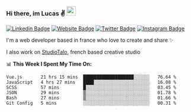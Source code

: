 ### Hi there, im Lucas ✌️ <img src="https://media.giphy.com/media/hvRJCLFzcasrR4ia7z/giphy.gif" width="25px">
[![Linkedin Badge](https://img.shields.io/badge/-LinkedIn-0e76a8?style=flat-square&logo=Linkedin&logoColor=white)](https://www.linkedin.com/in/lucasbellier/)
[![Website Badge](https://img.shields.io/badge/Website-3b5998?style=flat-square&logo=google-chrome&logoColor=white)](https://lucasblr.fr)
[![Twitter Badge](https://img.shields.io/badge/-Twitter-00acee?style=flat-square&logo=Twitter&logoColor=white)](https://twitter.com/ImJustLucas_)
[![Instagram Badge](https://img.shields.io/badge/-Instagram-e4405f?style=flat-square&logo=Instagram&logoColor=white)](https://instagram.com/luuucas.blr/)

I'm a web developer based in france who love to create and share ✨

I also work on [StudioTalo](https://talodev.fr), french based creative studio

📊 **This Week I Spent My Time On:**
<!--START_SECTION:waka-->

```text
Vue.js       21 hrs 15 mins  ███████████████████░░░░░░   76.64 %
JavaScript   4 hrs 27 mins   ████░░░░░░░░░░░░░░░░░░░░░   16.08 %
SCSS         57 mins         █░░░░░░░░░░░░░░░░░░░░░░░░   03.45 %
JSON         29 mins         ▒░░░░░░░░░░░░░░░░░░░░░░░░   01.78 %
Bash         27 mins         ▒░░░░░░░░░░░░░░░░░░░░░░░░   01.66 %
Git Config   5 mins          ░░░░░░░░░░░░░░░░░░░░░░░░░   00.31 %
```

<!--END_SECTION:waka-->
